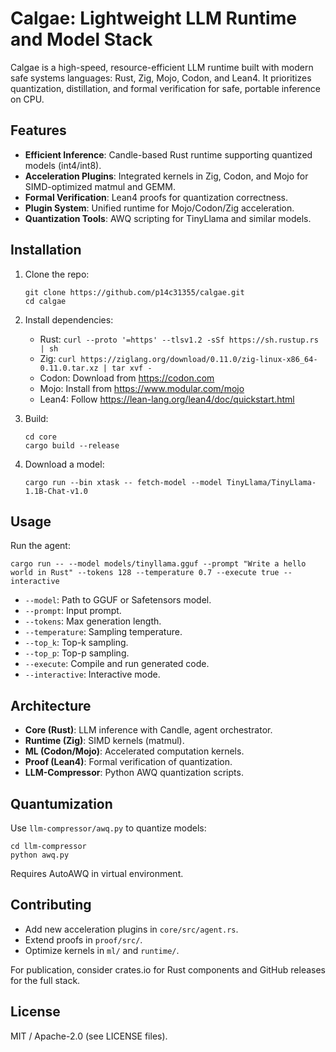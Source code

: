 # Calgae: Lightweight LLM Runtime and Model Stack

Calgae is a high-speed, resource-efficient LLM runtime built with modern safe systems languages: Rust, Zig, Mojo, Codon, and Lean4. It prioritizes quantization, distillation, and formal verification for safe, portable inference on CPU.

## Features

- **Efficient Inference**: Candle-based Rust runtime supporting quantized models (int4/int8).
- **Acceleration Plugins**: Integrated kernels in Zig, Codon, and Mojo for SIMD-optimized matmul and GEMM.
- **Formal Verification**: Lean4 proofs for quantization correctness.
- **Plugin System**: Unified runtime for Mojo/Codon/Zig acceleration.
- **Quantization Tools**: AWQ scripting for TinyLlama and similar models.

## Installation

1. Clone the repo:
   ```
   git clone https://github.com/p14c31355/calgae.git
   cd calgae
   ```

2. Install dependencies:
   - Rust: `curl --proto '=https' --tlsv1.2 -sSf https://sh.rustup.rs | sh`
   - Zig: `curl https://ziglang.org/download/0.11.0/zig-linux-x86_64-0.11.0.tar.xz | tar xvf -`
   - Codon: Download from https://codon.com
   - Mojo: Install from https://www.modular.com/mojo
   - Lean4: Follow https://lean-lang.org/lean4/doc/quickstart.html

3. Build:
   ```
   cd core
   cargo build --release
   ```

4. Download a model:
   ```
   cargo run --bin xtask -- fetch-model --model TinyLlama/TinyLlama-1.1B-Chat-v1.0
   ```

## Usage

Run the agent:
```
cargo run -- --model models/tinyllama.gguf --prompt "Write a hello world in Rust" --tokens 128 --temperature 0.7 --execute true --interactive
```

- `--model`: Path to GGUF or Safetensors model.
- `--prompt`: Input prompt.
- `--tokens`: Max generation length.
- `--temperature`: Sampling temperature.
- `--top_k`: Top-k sampling.
- `--top_p`: Top-p sampling.
- `--execute`: Compile and run generated code.
- `--interactive`: Interactive mode.

## Architecture

- **Core (Rust)**: LLM inference with Candle, agent orchestrator.
- **Runtime (Zig)**: SIMD kernels (matmul).
- **ML (Codon/Mojo)**: Accelerated computation kernels.
- **Proof (Lean4)**: Formal verification of quantization.
- **LLM-Compressor**: Python AWQ quantization scripts.

## Quantumization

Use `llm-compressor/awq.py` to quantize models:
```
cd llm-compressor
python awq.py
```

Requires AutoAWQ in virtual environment.

## Contributing

- Add new acceleration plugins in `core/src/agent.rs`.
- Extend proofs in `proof/src/`.
- Optimize kernels in `ml/` and `runtime/`.

For publication, consider crates.io for Rust components and GitHub releases for the full stack.

## License

MIT / Apache-2.0 (see LICENSE files).
